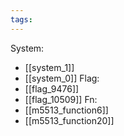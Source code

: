 ```yaml
---
tags:
---
```

System:
- [[system_1]]
- [[system_0]]
Flag:
- [[flag_9476]]
- [[flag_10509]]
Fn:
- [[m5513_function6]]
- [[m5513_function20]]
